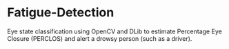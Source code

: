 # Fatigue-Detection
Eye state classification using OpenCV and DLib to estimate Percentage Eye Closure (PERCLOS) and alert a drowsy person (such as a driver).
